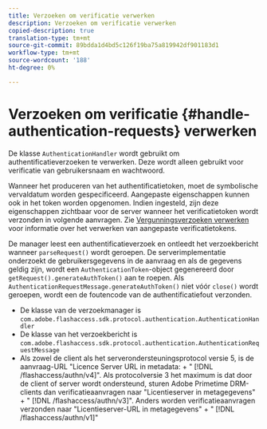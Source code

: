 ```yaml
---
title: Verzoeken om verificatie verwerken
description: Verzoeken om verificatie verwerken
copied-description: true
translation-type: tm+mt
source-git-commit: 89bdda1d4bd5c126f19ba75a819942df901183d1
workflow-type: tm+mt
source-wordcount: '188'
ht-degree: 0%

---
```



# Verzoeken om verificatie {#handle-authentication-requests} verwerken

De klasse `AuthenticationHandler` wordt gebruikt om authentificatieverzoeken te verwerken. Deze wordt alleen gebruikt voor verificatie van gebruikersnaam en wachtwoord.

Wanneer het produceren van het authentificatietoken, moet de symbolische vervaldatum worden gespecificeerd. Aangepaste eigenschappen kunnen ook in het token worden opgenomen. Indien ingesteld, zijn deze eigenschappen zichtbaar voor de server wanneer het verificatietoken wordt verzonden in volgende aanvragen. Zie [Vergunningsverzoeken verwerken](../../protecting-content/implementing-the-license-server/handling-license-reqs/license-handling-classes.md) voor informatie over het verwerken van aangepaste verificatietokens.

De manager leest een authentificatieverzoek en ontleedt het verzoekbericht wanneer `parseRequest()` wordt geroepen. De serverimplementatie onderzoekt de gebruikersgegevens in de aanvraag en als de gegevens geldig zijn, wordt een `AuthenticationToken`-object gegenereerd door `getRequest().generateAuthToken()` aan te roepen. Als `AuthenticationRequestMessage.generateAuthToken()` niet vóór `close()` wordt geroepen, wordt een de foutencode van de authentificatiefout verzonden.

* De klasse van de verzoekmanager is `com.adobe.flashaccess.sdk.protocol.authentication.AuthenticationHandler`
* De klasse van het verzoekbericht is `com.adobe.flashaccess.sdk.protocol.authentication.AuthenticationRequestMessage`
* Als zowel de client als het serverondersteuningsprotocol versie 5, is de aanvraag-URL &quot;Licence Server URL in metadata: + &quot; [!DNL /flashaccess/authn/v4]&quot;. Als protocolversie 3 het maximum is dat door de client of server wordt ondersteund, sturen Adobe Primetime DRM-clients dan verificatieaanvragen naar &quot;Licentieserver in metagegevens&quot; + &quot; [!DNL /flashaccess/authn/v3]&quot;. Anders worden verificatieaanvragen verzonden naar &quot;Licentieserver-URL in metagegevens&quot; + &quot; [!DNL /flashaccess/authn/v1]&quot;

